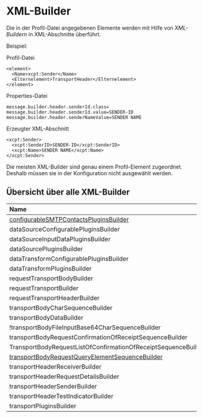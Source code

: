 # XML-Builder #

Die in der Profil-Datei angegebenen Elemente werden mit Hilfe von _XML-Buildern_ in XML-Abschnitte überführt.

Beispiel:

Profil-Datei
```
<element>
  <Name>xcpt:Sender</Name>
  <Elternelement>TransportHeader</Elternelement>
</element>
```

Properties-Datei
```
message.builder.header.senderId.class=
message.builder.header.senderId.value=SENDER-ID
message.builder.header.senderNameValue=SENDER NAME
```

Erzeugter XML-Abschnitt
```
<xcpt:Sender>
  <xcpt:SenderID>SENDER-ID</xcpt:SenderID>
  <xcpt:Name>SENDER NAME</xcpt:Name>
</xcpt:Sender>
```

Die meisten XML-Builder sind genau einem Profil-Element zugeordnet. Deshalb müssen sie in der Konfiguration nicht ausgewählt werden.
## Übersicht über alle XML-Builder ##
| **Name** | **XML-Element** | **Klasse** |
|:---------|:----------------|:-----------|
| [configurableSMTPContactsPluginsBuilder](eXTraClientXMLBuilderconfigurableSMTPContactsPluginsBuilder.md) | xplg:Contacts | de.extra.client.core.builder.impl.plugins.ConfigurableSMTPContactsPluginsBuilder |
| dataSourceConfigurablePluginsBuilder | xplg:DataSource | de.extra.client.core.builder.impl.plugins.DataSourceConfigurablePluginsBuilder |
| dataSourceInputDataPluginsBuilder | xplg:DataSource | de.extra.client.core.builder.impl.plugins.DataSourceInputDataPluginsBuilder |
| dataSourcePluginsBuilder | xplg:DataSource | de.extra.client.core.builder.impl.plugins.DataSourcePluginsBuilder |
| dataTransformConfigurablePluginsBuilder | xplg:DataTransforms | de.extra.client.core.builder.impl.plugins.DataTransformConfigurablePluginsBuilder |
| dataTransformPluginsBuilder | xplg:DataTransforms | de.extra.client.core.builder.impl.plugins.DataTransformPluginsBuilder |
| requestTransportBodyBuilder | req:TransportBody | de.extra.client.core.builder.impl.request.RequestTransportBodyBuilder |
| requestTransportBuilder | xcpt:Transport | de.extra.client.core.builder.impl.request.RequestTransportBuilder |
| requestTransportHeaderBuilder | req:TransportHeader | de.extra.client.core.builder.impl.request.RequestTransportHeaderBuilder |
| transportBodyCharSequenceBuilder | xcpt:CharSequence | de.extra.client.core.builder.impl.components.TransportBodyCharSequenceBuilder |
| transportBodyDataBuilder | xcpt:Data | de.extra.client.core.builder.impl.components.TransportBodyDataBuilder |
| !transportBodyFileInputBase64CharSequenceBuilder | xcpt:Base64CharSequence | de.extra.client.core.builder.impl.components.TransportBodyFileInputBase64CharSequenceBuilder |
| transportBodyRequestConfirmationOfReceiptSequenceBuilder | xcpt:ElementSequence | de.extra.client.core.builder.impl.components.TransportBodyRequestConfirmationOfReceiptSequenceBuilder |
| TransportBodyRequestListOfConfirmationOfReceiptSequenceBuilder | xcpt:ElementSequence | de.extra.client.core.builder.impl.components.TransportBodyRequestListOfConfirmationOfReceiptSequenceBuilder |
| [transportBodyRequestQueryElementSequenceBuilder](eXTraClientXMLBuilderTransportBodyRequestQueryElementSequenceBuilder.md) | xcpt:ElementSequence | de.extra.client.core.builder.impl.components.TransportBodyRequestQueryElementSequenceBuilder |
| transportHeaderReceiverBuilder | xcpt:Receiver | de.extra.client.core.builder.impl.components.TransportHeaderReceiverBuilder |
| transportHeaderRequestDetailsBuilder | xcpt:RequestDetails | de.extra.client.core.builder.impl.components.TransportHeaderRequestDetailsBuilder |
| transportHeaderSenderBuilder | xcpt:Sender | de.extra.client.core.builder.impl.components.TransportHeaderSenderBuilder |
| transportHeaderTestIndicatorBuilder | xcpt:TestIndicator | de.extra.client.core.builder.impl.components.TransportHeaderTestIndicatorBuilder |
| transportPluginsBuilder | req:TransportPlugins | de.extra.client.core.builder.impl.plugins.TransportPluginsBuilder |